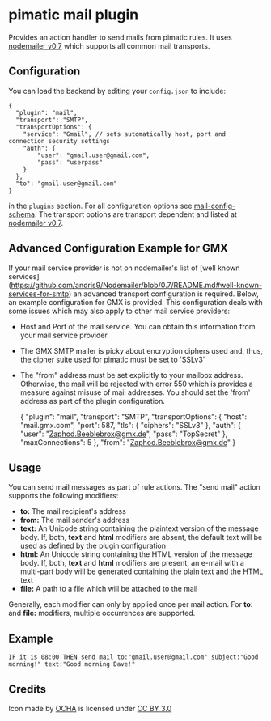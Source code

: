 pimatic mail plugin
=======================


Provides an action handler to send mails from pimatic rules. It uses 
 [nodemailer v0.7](https://github.com/andris9/Nodemailer/blob/0.7/README.md) which supports all common mail transports.

Configuration
-------------
You can load the backend by editing your `config.json` to include:

    {
      "plugin": "mail",
      "transport": "SMTP",
      "transportOptions": {
        "service": "Gmail", // sets automatically host, port and connection security settings
        "auth": {
            "user": "gmail.user@gmail.com",
            "pass": "userpass"
        }
      },
      "to": "gmail.user@gmail.com"
    }

in the `plugins` section. For all configuration options see [mail-config-schema](mail-config-schema.html). The 
 transport options are transport dependent and listed at 
 [nodemailer v0.7](https://github.com/andris9/Nodemailer/blob/0.7/README.md).
 
Advanced Configuration Example for GMX
--------------------------------------

If your mail service provider is not on nodemailer's list of [well known services]
 (https://github.com/andris9/Nodemailer/blob/0.7/README.md#well-known-services-for-smtp) an advanced transport 
 configuration is required. Below, an example configuration for GMX is provided. This configuration deals 
 with some issues which may also apply to other mail service providers:
 
* Host and Port of the mail service. You can obtain this information from your mail service provider.
* The GMX SMTP mailer is picky about encryption ciphers used and, thus, the cipher suite used for pimatic
  must be set to 'SSLv3'
* The "from" address must be set explicitly to your mailbox address. Otherwise, the mail will be rejected 
  with error 550 which is provides a measure against misuse of mail addresses. You should set 
  the 'from' address as part of the plugin configuration.


    {
      "plugin": "mail",
      "transport": "SMTP",
      "transportOptions": {
        "host": "mail.gmx.com",
        "port": 587,
        "tls": {
          "ciphers": "SSLv3"
        },
        "auth": {
          "user": "Zaphod.Beeblebrox@gmx.de",
          "pass": "TopSecret"
        },
        "maxConnections": 5
      },
      "from": "Zaphod.Beeblebrox@gmx.de"
    }	


Usage
-----

You can send mail messages as part of rule actions. The "send mail" action supports the following 
modifiers:

* **to:** The mail recipient's address
* **from:** The mail sender's address
* **text:** An Unicode string containing the plaintext version of the message body. If, both, **text** 
 and **html** modifiers are absent, the default text will be used as defined by the plugin configuration
* **html:** An Unicode string containing the HTML version of the message body. If, both, **text** 
 and **html** modifiers are present, an e-mail with a multi-part body will be generated containing the 
 plain text and the HTML text
* **file:** A path to a file which will be attached to the mail

Generally, each modifier can only by applied once per mail action. For **to:** and **file:** modifiers, multiple 
 occurrences are supported.

Example
-------

    IF it is 08:00 THEN send mail to:"gmail.user@gmail.com" subject:"Good morning!" text:"Good morning Dave!"
    

Credits
-------

<div>Icon made by <a href="http://www.unocha.org" title="OCHA">OCHA</a> is licensed under 
 <a href="http://creativecommons.org/licenses/by/3.0/" title="Creative Commons BY 3.0">CC BY 3.0</a></div>

